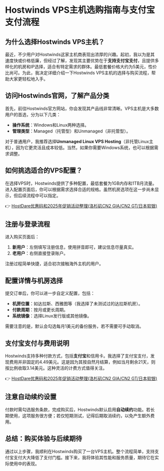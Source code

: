 # Hostwinds VPS主机选购指南与支付宝支付流程

## 为什么选择Hostwinds VPS主机？

最近，不少用户对Hostwinds这家主机商表现出浓厚的兴趣。起初，我以为是其速度快或价格低廉，但经过了解，发现其主要优势在于**支持支付宝支付**，且提供多样化的机房和IP选择，适合有特定需求的群体。最低套餐价格大约为5美元，性价比尚可。为此，我决定详细介绍一下Hostwinds VPS主机的选择与购买流程，帮助大家更轻松地入手。

## 访问Hostwinds官网，了解产品分类

首先，前往Hostwinds官方网站，你会发现其产品线非常清晰。VPS主机是大多数用户的首选，分为以下几类：

- **操作系统**：Windows和Linux两种选择。
- **管理类型**：Managed（托管型）和Unmanaged（非托管型）。

对于普通用户，我推荐选择**Unmanaged Linux VPS Hosting**（非托管Linux主机），因为它更灵活且成本较低。当然，如果你需要Windows系统，也可以根据需求调整。

## 如何挑选适合的VPS配置？

在选择VPS时，Hostwinds提供了多种配置，最低套餐为1GB内存和1TB月流量。进入配置页面后，你可以根据需求选择合适的规格。虽然机房选项在这一步尚未显示，但后续流程中可以指定。

👉 [HostDare优惠码和2025年促销活动整理(洛杉矶CN2 GIA/CN2 GT/日本软银)](https://bit.ly/hostdare)

## 注册与登录流程

进入购买页面后：

1. **新用户**：左侧填写注册信息，使用拼音即可，建议信息尽量真实。
2. **老用户**：右侧直接登录账户。

注册过程简单快捷，适合初次接触海外主机的用户。

## 配置详情与机房选择

提交订单后，你可以进一步自定义配置，包括：

- **机房位置**：如达拉斯、西雅图等（我选择了未测试过的达拉斯机房）。
- **付款周期**：按月或更长周期。
- **系统镜像**：选择Linux发行版或其他镜像。

需要注意的是，默认会勾选每月1美元的备份服务，若不需要可手动取消。

## 支付宝支付与费用说明

Hostwinds支持多种付款方式，包括**支付宝**和信用卡。我选择了支付宝支付，发现费用并非固定的4.49美元。这是因为其按自然月结算，例如当月剩余21天，则按比例收取3.14美元。这种灵活的计费方式值得关注。

👉 [HostDare优惠码和2025年促销活动整理(洛杉矶CN2 GIA/CN2 GT/日本软银)](https://bit.ly/hostdare)

## 注意自动续约设置

付款时需勾选服务条款，完成购买后，Hostwinds默认启用**自动续约**功能。若长期使用，这项服务很方便；若仅短期测试，记得后期取消续约，以免产生额外费用。

## 总结：购买体验与后续期待

通过以上步骤，我顺利在Hostwinds购买了一台VPS主机。整个流程简单，支持支付宝支付大大降低了支付门槛。接下来，我将体验其性能和服务质量，期待它在实际使用中的表现。